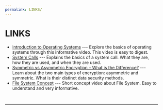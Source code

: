 ```yaml
---
permalink: LINKS/
---
```


# LINKS

* [Introduction to Operating Systems](https://www.youtube.com/watch?v=vBURTt97EkA&list=PLBlnK6fEyqRiVhbXDGLXDk_OQAeuVcp2O&ab_channel=NesoAcademy) --- 
Explore the basics of operating systems through this informative video. This video is easy to digest.
* [System Calls](https://www.youtube.com/watch?v=vBURTt97EkA&list=PLBlnK6fEyqRiVhbXDGLXDk_OQAeuVcp2O&ab_channel=NesoAcademy) --- 
Explains the basics of a system call. What they are, how they are used, and when they are used.
* [Symmetric vs Asymmetric Encryption – What is the Difference?](https://www.youtube.com/watch?v=nRou-J4YN4Y&ab_channel=JonGood) ---
Learn about the two main types of encryption: asymmetric and symmetric. What is their distinct data security methods.
* [File System Concept](https://www.youtube.com/watch?v=mzUyMy7Ihk0&ab_channel=Udacity) ---
Short concept video about File System. Easy to understand and very informative.
<br>
<hr>

